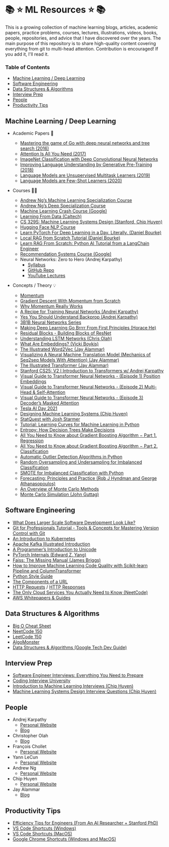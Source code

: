 # 📚 ⭐️ ML Resources ⭐️ 📚

 This is a growing collection of machine learning blogs, articles, academic papers, practice problems, courses, lectures, illustrations, videos, books, people, repositories, and advice that I have discovered over the years. The main purpose of this repository is to share high-quality content covering everything from git to multi-head attention. Contribution is encouraged! If you add it, I'll read it.

### Table of Contents
- [Machine Learning / Deep Learning](#machine-learning--deep-learning)
- [Software Engineering](#software-engineering)
- [Data Structures & Algorithms](#data-structures--algorithms)
- [Interview Prep](#interview-prep)
- [People](#people)
- [Productivity Tips](#productivity-tips)

## Machine Learning / Deep Learning

* Academic Papers 📜
    - [Mastering the game of Go with deep neural networks and tree search (2016)](https://www.researchgate.net/publication/292074166_Mastering_the_game_of_Go_with_deep_neural_networks_and_tree_search)
    - [Attention Is All You Need (2017)](https://arxiv.org/pdf/1706.03762)
    - [ImageNet Classification with Deep Convolutional Neural Networks](https://papers.nips.cc/paper_files/paper/2012/file/c399862d3b9d6b76c8436e924a68c45b-Paper.pdf)
    - [Improving Language Understanding by Generative Pre-Training (2018)](https://cdn.openai.com/research-covers/language-unsupervised/language_understanding_paper.pdf)
    - [Language Models are Unsupervised Multitask Learners (2019)](https://cdn.openai.com/better-language-models/language_models_are_unsupervised_multitask_learners.pdf)
    - [Language Models are Few-Shot Learners (2020)](https://arxiv.org/pdf/2005.14165)

* Courses 🧑‍🏫
    - [Andrew Ng’s Machine Learning Specialization Course](https://www.deeplearning.ai/courses/machine-learning-specialization/)
    - [Andrew Ng’s Deep Specialization Course](https://www.deeplearning.ai/courses/deep-learning-specialization/)
    - [Machine Learning Crash Course (Google)](https://developers.google.com/machine-learning/crash-course/)
    - [Learning From Data (Caltech)](https://home.work.caltech.edu/telecourse?_gl=1*llfyhb*_ga*NTQ3NDU2NDAzLjE2NjIwNDcwNTE.*_ga_CG9EYRX7VL*MTY2MjA0NzA1MC4xLjEuMTY2MjA0NzIyNS4yLjAuMA)
    - [CS 329S: Machine Learning Systems Design (Stanford, Chip Huyen)](https://stanford-cs329s.github.io/)
    - [Hugging Face NLP Course](https://huggingface.co/learn/nlp-course/chapter1/1)
    - [Learn PyTorch For Deep Learning in a Day. Literally. (Daniel Bourke)](https://youtu.be/Z_ikDlimN6A?si=koIHQKoPiI8WU9Hz)
    - [Local RAG from Scratch Tutorial (Daniel Bourke)](https://youtu.be/qN_2fnOPY-M?si=ZxEpHH12UqzrbzBD)
    - [Learn RAG From Scratch: Python AI Tutorial from a LangChain Engineer](https://www.youtube.com/watch?v=sVcwVQRHIc8)
    - [Recommendation Systems Course (Google)](https://developers.google.com/machine-learning/recommendation)
    - Neural Networks: Zero to Hero (Andrej Karpathy)
        - [Syllabus](https://karpathy.ai/zero-to-hero.html)
        - [GitHub Repo](https://github.com/karpathy/nn-zero-to-hero)
        - [YouTube Lectures](https://www.youtube.com/playlist?list=PLAqhIrjkxbuWI23v9cThsA9GvCAUhRvKZ)

* Concepts / Theory 💡
    - [Momentum](https://optimization.cbe.cornell.edu/index.php?title=Momentum)
    - [Gradient Descent With Momentum from Scratch](https://machinelearningmastery.com/gradient-descent-with-momentum-from-scratch/)
    - [Why Momentum Really Works](https://distill.pub/2017/momentum/)
    - [A Recipe for Training Neural Networks (Andrej Karpathy)](https://karpathy.github.io/2019/04/25/recipe/)
    - [Yes You Should Understand Backprop (Andrej Karpathy)](https://karpathy.medium.com/yes-you-should-understand-backprop-e2f06eab496b)
    - [3B1B Neural Networks Series](https://www.youtube.com/playlist?list=PLZHQObOWTQDNU6R1_67000Dx_ZCJB-3pi)
    - [Making Deep Learning Go Brrrr From First Principles (Horace He)](https://horace.io/brrr_intro.html)
    - [Residual Blocks - Building Blocks of ResNet](https://towardsdatascience.com/residual-blocks-building-blocks-of-resnet-fd90ca15d6ec)
    - [Understanding LSTM Networks (Chris Olah)](https://colah.github.io/posts/2015-08-Understanding-LSTMs/)
    - [What Are Embeddings? (Vicki Boykis)](https://vickiboykis.com/what_are_embeddings/)
    - [The Illustrated Word2Vec (Jay Alammar)](https://jalammar.github.io/illustrated-word2vec/)
    - [Visualizing A Neural Machine Translation Model (Mechanics of Seq2seq Models With Attention) (Jay Alammar)](https://jalammar.github.io/visualizing-neural-machine-translation-mechanics-of-seq2seq-models-with-attention/)
    - [The Illustrated Transformer (Jay Alammar)](http://jalammar.github.io/illustrated-transformer/)
    - [Stanford CS25: V2 I Introduction to Transformers w/ Andrej Karpathy](https://www.youtube.com/watch?v=XfpMkf4rD6E)
    - [Visual Guide to Transformer Neural Networks - (Episode 1) Position Embeddings](https://www.youtube.com/watch?v=dichIcUZfOw)
    - [Visual Guide to Transformer Neural Networks - (Episode 2) Multi-Head & Self-Attention](https://www.youtube.com/watch?v=mMa2PmYJlCo)
    - [Visual Guide to Transformer Neural Networks - (Episode 3) Decoder’s Masked Attention](https://www.youtube.com/watch?v=gJ9kaJsE78k)
    - [Tesla AI Day 2021](https://www.youtube.com/watch?v=j0z4FweCy4M)
    - [Designing Machine Learning Systems (Chip Huyen)](https://www.amazon.com/Designing-Machine-Learning-Systems-Production-Ready/dp/1098107969)
    - [StatQuest with Josh Starmer](https://www.youtube.com/channel/UCtYLUTtgS3k1Fg4y5tAhLbw)
    - [Tutorial: Learning Curves for Machine Learning in Python](https://www.dataquest.io/blog/learning-curves-machine-learning/)
    - [Entropy: How Decision Trees Make Decisions](https://towardsdatascience.com/entropy-how-decision-trees-make-decisions-2946b9c18c8)
    - [All You Need to Know about Gradient Boosting Algorithm − Part 1. Regression](https://towardsdatascience.com/all-you-need-to-know-about-gradient-boosting-algorithm-part-1-regression-2520a34a502)
    - [All You Need to Know about Gradient Boosting Algorithm − Part 2. Classification](https://towardsdatascience.com/all-you-need-to-know-about-gradient-boosting-algorithm-part-2-classification-d3ed8f56541e)
    - [Automatic Outlier Detection Algorithms in Python](https://machinelearningmastery.com/model-based-outlier-detection-and-removal-in-python/)
    - [Random Oversampling and Undersampling for Imbalanced Classification](https://machinelearningmastery.com/random-oversampling-and-undersampling-for-imbalanced-classification/)
    - [SMOTE for Imbalanced Classification with Python](https://machinelearningmastery.com/smote-oversampling-for-imbalanced-classification/)
    - [Forecasting: Principles and Practice (Rob J Hyndman and George Athanasopoulos)](https://otexts.com/fpp3/)
    - [An Overview of Monte Carlo Methods](https://towardsdatascience.com/an-overview-of-monte-carlo-methods-675384eb1694)
    - [Monte Carlo Simulation (John Guttag)](https://www.youtube.com/watch?v=OgO1gpXSUzU)

## Software Engineering

* [What Does Larger Scale Software Development Look Like?](https://www.youtube.com/watch?v=Dl-BdxNRUqs)
* [Git for Professionals Tutorial - Tools & Concepts for Mastering Version Control with Git](https://www.youtube.com/watch?v=Uszj_k0DGsg)
* [An Introduction to Kubernetes](https://www.jeremyjordan.me/kubernetes/)
* [Apache Kafka Illustrated Introduction](https://www.gentlydownthe.stream/)
* [A Programmer’s Introduction to Unicode](https://www.reedbeta.com/blog/programmers-intro-to-unicode/)
* [PyTorch Internals (Edward Z. Yang)](http://blog.ezyang.com/2019/05/pytorch-internals/)
* [Faiss: The Missing Manual (James Briggs)](https://www.pinecone.io/learn/series/faiss/)
* [How to Improve Machine Learning Code Quality with Scikit-learn Pipeline and ColumnTransformer](https://www.freecodecamp.org/news/machine-learning-pipeline/)
* [Python Style Guide](https://peps.python.org/pep-0008/)
* [The Components of a URL](https://www.ibm.com/docs/en/cics-ts/6.x?topic=concepts-components-url)
* [HTTP Requests](https://www.ibm.com/docs/en/cics-ts/6.x?topic=protocol-http-requests) / [HTTP Responses](https://www.ibm.com/docs/en/cics-ts/6.x?topic=protocol-http-responses)
* [The Only Cloud Services You Actually Need to Know (NeetCode)](https://www.youtube.com/watch?v=gcfB8iIPtbY)
* [AWS Whitepapers & Guides](https://aws.amazon.com/whitepapers/?whitepapers-main.sort-by=item.additionalFields.sortDate&whitepapers-main.sort-order=desc&awsf.whitepapers-content-type=*all&awsf.whitepapers-global-methodology=*all&awsf.whitepapers-tech-category=*all&awsf.whitepapers-industries=*all&awsf.whitepapers-business-category=*all)

## Data Structures & Algorithms

* [Big O Cheat Sheet](https://www.bigocheatsheet.com/)
* [NeetCode 150](https://neetcode.io/practice)
* [LeetCode 150](https://leetcode.com/studyplan/top-interview-150/)
* [AlgoMonster](https://algo.monster/problems/stats)
* [Data Structures & Algorithms (Google Tech Dev Guide)](https://techdevguide.withgoogle.com/paths/data-structures-and-algorithms/?no-filter=true)

## Interview Prep

* [Software Engineer Interviews: Everything You Need to Prepare](https://www.techinterviewhandbook.org/software-engineering-interview-guide/)
* [Coding Interview University](https://github.com/jwasham/coding-interview-university)
* [Introduction to Machine Learning Interviews (Chip Huyen)](https://huyenchip.com/ml-interviews-book/)
* [Machine Learning Systems Design Interview Questions (Chip Huyen)](https://huyenchip.com/machine-learning-systems-design/toc.html)

## People

* Andrej Karpathy
    - [Personal Website](https://karpathy.ai/) 
    - [Blog](https://karpathy.github.io/)
* Christopher Olah
    - [Blog](https://colah.github.io/)
* François Chollet
    - [Personal Website](https://fchollet.com/)
* Yann LeCun
    - [Personal Website](https://yann.lecun.com/)
* Andrew Ng
    - [Personal Website](https://www.andrewng.org/about/)
* Chip Huyen
    - [Personal Website](https://huyenchip.com/)
* Jay Alammar
    - [Blog](https://jalammar.github.io/)

## Productivity Tips

* [Efficiency Tips for Engineers (From An AI Researcher + Stanford PhD)](https://www.youtube.com/watch?v=b33vqX74EcA)
* [VS Code Shortcuts (Windows)](https://code.visualstudio.com/shortcuts/keyboard-shortcuts-windows.pdf)
* [VS Code Shortcuts (MacOS)](https://code.visualstudio.com/shortcuts/keyboard-shortcuts-macos.pdf)
* [Google Chrome Shortcuts (Windows and MacOS)](https://support.google.com/chrome/answer/157179?hl=en&co=GENIE.Platform%3DDesktop)